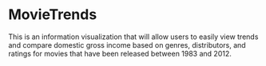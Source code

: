 MovieTrends
===========

This is an information visualization that will allow users to easily view trends and compare domestic gross income based on genres, distributors, and ratings for movies that have been released between 1983 and 2012. 
